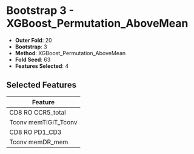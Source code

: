# Bootstrap 3 - XGBoost_Permutation_AboveMean

- **Outer Fold**: 20
- **Bootstrap**: 3
- **Method**: XGBoost_Permutation_AboveMean
- **Fold Seed**: 63
- **Features Selected**: 4

## Selected Features

| Feature |
|---------|
| CD8 RO CCR5_total |
| Tconv memTIGIT_Tconv |
| CD8 RO PD1_CD3 |
| Tconv memDR_mem |

